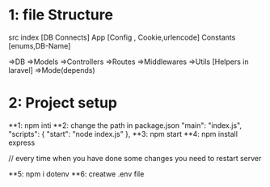 # 1: file Structure
src
  index [DB Connects]
  App [Config , Cookie,urlencode]
  Constants [enums,DB-Name]
  


=>DB
=>Models
=>Controllers
=>Routes
=>Middlewares
=>Utils  [Helpers in laravel]
=>Mode(depends)



# 2:  Project setup 
**1: npm inti
**2: change the path in package.json 
       "main": "index.js",
       "scripts": {
           "start": "node index.js"
        },
**3: npm start
**4: npm install express

// every time when you have done some changes you need to restart server

**5: npm i dotenv
**6: creatwe .env file